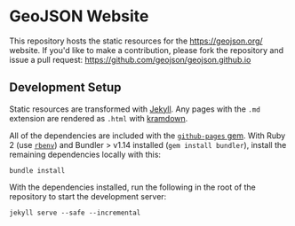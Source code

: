 # GeoJSON Website

This repository hosts the static resources for the https://geojson.org/ website.  If you'd like to make a contribution, please fork the repository and issue a pull request: https://github.com/geojson/geojson.github.io

## Development Setup

Static resources are transformed with [Jekyll](https://jekyllrb.com/).  Any pages with the `.md` extension are rendered as `.html` with [kramdown](https://kramdown.gettalong.org/).

All of the dependencies are included with the [`github-pages` gem](https://github.com/github/pages-gem).  With Ruby 2 (use [`rbenv`](https://github.com/rbenv/rbenv)) and Bundler > v1.14 installed (`gem install bundler`), install the remaining dependencies locally with this:

    bundle install

With the dependencies installed, run the following in the root of the repository to start the development server:

    jekyll serve --safe --incremental
